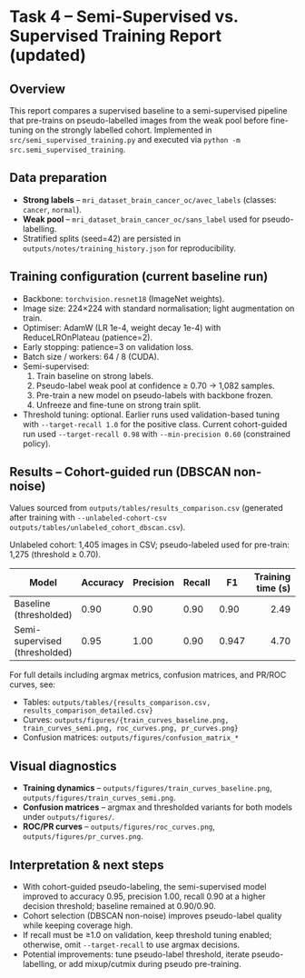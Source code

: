 # Task 4 – Semi-Supervised vs. Supervised Training Report (updated)

## Overview
This report compares a supervised baseline to a semi-supervised pipeline that pre-trains on pseudo-labelled images from the weak pool before fine-tuning on the strongly labelled cohort. Implemented in `src/semi_supervised_training.py` and executed via `python -m src.semi_supervised_training`.

## Data preparation
* **Strong labels** – `mri_dataset_brain_cancer_oc/avec_labels` (classes: `cancer`, `normal`).
* **Weak pool** – `mri_dataset_brain_cancer_oc/sans_label` used for pseudo-labelling.
* Stratified splits (seed=42) are persisted in `outputs/notes/training_history.json` for reproducibility.

## Training configuration (current baseline run)
* Backbone: `torchvision.resnet18` (ImageNet weights).
* Image size: 224×224 with standard normalisation; light augmentation on train.
* Optimiser: AdamW (LR 1e-4, weight decay 1e-4) with ReduceLROnPlateau (patience=2).
* Early stopping: patience=3 on validation loss.
* Batch size / workers: 64 / 8 (CUDA).
* Semi-supervised:
  1. Train baseline on strong labels.
  2. Pseudo-label weak pool at confidence ≥ 0.70 → 1,082 samples.
  3. Pre-train a new model on pseudo-labels with backbone frozen.
  4. Unfreeze and fine-tune on strong train split.
* Threshold tuning: optional. Earlier runs used validation-based tuning with `--target-recall 1.0` for the positive class. Current cohort-guided run used `--target-recall 0.98` with `--min-precision 0.60` (constrained policy).

## Results – Cohort-guided run (DBSCAN non-noise)
Values sourced from `outputs/tables/results_comparison.csv` (generated after training with `--unlabeled-cohort-csv outputs/tables/unlabeled_cohort_dbscan.csv`).

Unlabeled cohort: 1,405 images in CSV; pseudo-labeled used for pre-train: 1,275 (threshold ≥ 0.70).

| Model | Accuracy | Precision | Recall | F1 | Training time (s) | Threshold | Target recall |
| --- | --- | --- | --- | --- | ---:| ---:| ---:|
| Baseline (thresholded) | 0.90 | 0.90 | 0.90 | 0.90 | 2.49 | 0.309 | 0.98 |
| Semi-supervised (thresholded) | 0.95 | 1.00 | 0.90 | 0.947 | 4.70 | 0.879 | 0.98 |

For full details including argmax metrics, confusion matrices, and PR/ROC curves, see:
* Tables: `outputs/tables/{results_comparison.csv, results_comparison_detailed.csv}`
* Curves: `outputs/figures/{train_curves_baseline.png, train_curves_semi.png, roc_curves.png, pr_curves.png}`
* Confusion matrices: `outputs/figures/confusion_matrix_*`

## Visual diagnostics
* **Training dynamics** – `outputs/figures/train_curves_baseline.png`, `outputs/figures/train_curves_semi.png`.
* **Confusion matrices** – argmax and thresholded variants for both models under `outputs/figures/`.
* **ROC/PR curves** – `outputs/figures/roc_curves.png`, `outputs/figures/pr_curves.png`.

## Interpretation & next steps
* With cohort-guided pseudo-labeling, the semi-supervised model improved to accuracy 0.95, precision 1.00, recall 0.90 at a higher decision threshold; baseline remained at 0.90/0.90.
* Cohort selection (DBSCAN non-noise) improves pseudo-label quality while keeping coverage high.
* If recall must be ≥1.0 on validation, keep threshold tuning enabled; otherwise, omit `--target-recall` to use argmax decisions.
* Potential improvements: tune pseudo-label threshold, iterate pseudo-labelling, or add mixup/cutmix during pseudo pre-training.
